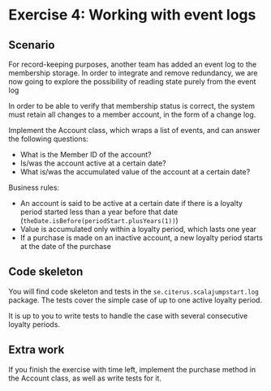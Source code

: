# Exercise 4: Working with event logs

## Scenario

For record-keeping purposes, another team has added an event log to the membership storage.
In order to integrate and remove redundancy, we are now going to explore the possibility of
reading state purely from the event log

In order to be able to verify that membership status is correct, the system must retain all
changes to a member account, in the form of a change log.

Implement the Account class, which wraps a list of events, and can answer the following
questions:
* What is the Member ID of the account?
* Is/was the account active at a certain date?
* What is/was the accumulated value of the account at a certain date?

Business rules:
* An account is said to be active at a certain date if there is a loyalty period started
less than a year before that date (` theDate.isBefore(periodStart.plusYears(1)) `)
* Value is accumulated only within a loyalty period, which lasts one year
* If a purchase is made on an inactive account, a new loyalty period starts at the date of the purchase

## Code skeleton

You will find code skeleton and tests in the `se.citerus.scalajumpstart.log` package.
The tests cover the simple case of up to one active loyalty period.

It is up to you to write tests to handle the case with several consecutive loyalty periods.

## Extra work

If you finish the exercise with time left, implement the purchase method in the Account
class, as well as write tests for it. 
